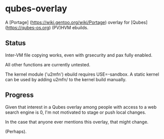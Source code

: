 qubes-overlay
=============

A [Portage] (https://wiki.gentoo.org/wiki/Portage) overlay for
[Qubes] (https://qubes-os.org) (PV)HVM ebuilds.


Status
------

Inter-VM file copying works, even with grsecurity and pax fully
enabled.

All other functions are currently untested.

The kernel module ('u2mfn') ebuild requires USE=-sandbox. A static
kernel can be used by adding u2mfn/ to the kernel build manually.


Progress
--------

Given that interest in a Qubes overlay among people with access to a web
search engine is 0, I'm not motivated to stage or push local changes.

In the case that anyone ever mentions this overlay, that might change.

(Perhaps).
